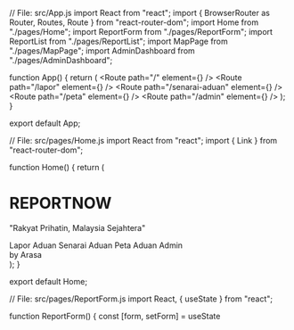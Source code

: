 
// File: src/App.js import React from "react"; import { BrowserRouter as Router, Routes, Route } from "react-router-dom"; import Home from "./pages/Home"; import ReportForm from "./pages/ReportForm"; import ReportList from "./pages/ReportList"; import MapPage from "./pages/MapPage"; import AdminDashboard from "./pages/AdminDashboard";

function App() { return ( <Router> <Routes> <Route path="/" element={<Home />} /> <Route path="/lapor" element={<ReportForm />} /> <Route path="/senarai-aduan" element={<ReportList />} /> <Route path="/peta" element={<MapPage />} /> <Route path="/admin" element={<AdminDashboard />} /> </Routes> </Router> ); }

export default App;

// File: src/pages/Home.js import React from "react"; import { Link } from "react-router-dom";

function Home() { return ( <div className="p-6 text-center"> <h1 className="text-3xl font-bold mb-4">REPORTNOW</h1> <p className="mb-4 italic">"Rakyat Prihatin, Malaysia Sejahtera"</p> <div className="space-x-4"> <Link to="/lapor" className="btn">Lapor Aduan</Link> <Link to="/senarai-aduan" className="btn">Senarai Aduan</Link> <Link to="/peta" className="btn">Peta Aduan</Link> <Link to="/admin" className="btn">Admin</Link> </div> <footer className="mt-8 text-sm">by Arasa</footer> </div> ); }

export default Home;

// File: src/pages/ReportForm.js import React, { useState } from "react";

function ReportForm() { const [form, setForm] = useState

